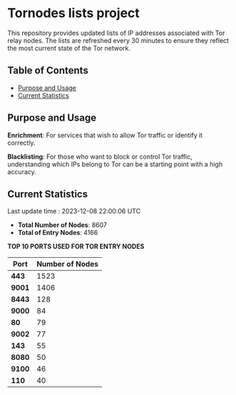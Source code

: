 # Tornodes lists project

This repository provides updated lists of IP addresses associated with Tor relay nodes. The lists are refreshed every 30 minutes to ensure they reflect the most current state of the Tor network.

## Table of Contents

- [Purpose and Usage](#purpose-and-usage)
- [Current Statistics](#current-statistics)


## Purpose and Usage

**Enrichment**: For services that wish to allow Tor traffic or identify it correctly.

**Blacklisting**: For those who want to block or control Tor traffic, understanding which IPs belong to Tor can be a starting point with a high accuracy.

## Current Statistics

Last update time : 2023-12-08 22:00:06 UTC

- **Total Number of Nodes**: 8607
- **Total of Entry Nodes**: 4166

**TOP 10 PORTS USED FOR TOR ENTRY NODES**

| **Port** | **Number of Nodes** |
|------|-----------------|
| **443**   | 1523  |
| **9001**   | 1406  |
| **8443**   | 128  |
| **9000**   | 84  |
| **80**   | 79  |
| **9002**   | 77  |
| **143**   | 55  |
| **8080**   | 50  |
| **9100**   | 46  |
| **110**   | 40  |

